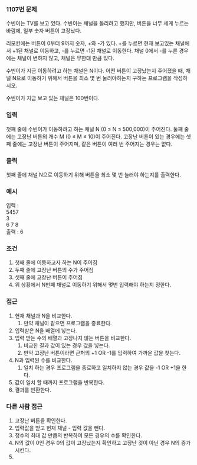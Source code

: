 ### 1107번 문제
수빈이는 TV를 보고 있다. 수빈이는 채널을 돌리려고 했지만, 버튼을 너무 세게 누르는 바람에, 일부 숫자 버튼이 고장났다.

리모컨에는 버튼이 0부터 9까지 숫자, +와 -가 있다. +를 누르면 현재 보고있는 채널에서 +1된 채널로 이동하고, -를 누르면 -1된 채널로 이동한다. 채널 0에서 -를 누른 경우에는 채널이 변하지 않고, 채널은 무한대 만큼 있다.

수빈이가 지금 이동하려고 하는 채널은 N이다. 어떤 버튼이 고장났는지 주어졌을 때, 채널 N으로 이동하기 위해서 버튼을 최소 몇 번 눌러야하는지 구하는 프로그램을 작성하시오.

수빈이가 지금 보고 있는 채널은 100번이다.

### 입력
첫째 줄에 수빈이가 이동하려고 하는 채널 N (0 ≤ N ≤ 500,000)이 주어진다.  둘째 줄에는 고장난 버튼의 개수 M (0 ≤ M ≤ 10)이 주어진다. 고장난 버튼이 있는 경우에는 셋째 줄에는 고장난 버튼이 주어지며, 같은 버튼이 여러 번 주어지는 경우는 없다.

### 출력
첫째 줄에 채널 N으로 이동하기 위해 버튼을 최소 몇 번 눌러야 하는지를 출력한다.

### 예시
입력 : <br>
5457 <br>
3 <br>
6 7 8 <br>
출력 :  6


### 조건
1. 첫째 줄에 이동하고자 하는 N이 주어짐
2. 두째 줄에 고장난 버튼의 수가 주어짐
3. 셋째 줄에 고장난 버튼이 주어짐
4. 위 상황에서 N번째 채널로 이동하기 위해서 몇번 입력해야 하는지 정한다.


### 접근
1. 현재 채널과 N을 비교한다.
    1. 만약 채널이 같으면 프로그램을 종료한다.
2. 입력받은 N을 배열에 넣는다.
3. 입력 받는 수의 배열과 고장나지 않는 버튼을 비교한다.
   1. 비교한 결과 값이 있는 경우 값을 넣는다.
   2. 만약 고장난 버튼이라면 근처의 +1 OR -1를 입력하여 가까운 값을 찾는다.
4. N과 입력된 수를 비교한다.
   1. 일치 하는 경우 프로그램을 종료하고 일치하지 않는 경우 값을 -1 OR +1을 한다.
5. 값이 일치 할 때까지 프로그램을 반복한다.
6. 결과를 반환한다.

### 다른 사람 접근
1. 고장난 버튼을 확인한다.
2. 입력값을 받고 현재 채널 - 입력 값을 뺀다.
3. 정수의 최대 값 만큼의 반복하여 모든 경우의 수를 확인한다.
4. N의 값이 0인 경우 0의 값이 고장났는지 확인하고 고장난 것이 아닌 경우 N의 증가시킨다.
5. 